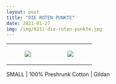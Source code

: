 ```yaml
---
layout: post
title: "DIE ROTEN PUNKTE"
date: 2021-01-27
img: /img/0211-die-roten-punkte.jpg
---
```




<table style="width:100%;"><tr><td style="vertical-align:top;">
      <figure class="tmblr-full" data-orig-height="2048" data-orig-width="1365" data-orig-src="https://concertshirts.netlify.app/shirts/0211/0211-01.jpg"><img src="https://64.media.tumblr.com/4f6c22ff03c982db3bb102e79b72d2a1/52ac1b46ddc14b4c-3e/s540x810/1cb2360011e0712c52815d4b4fad19b64c5265c1.jpg" data-orig-height="2048" data-orig-width="1365" data-orig-src="https://concertshirts.netlify.app/shirts/0211/0211-01.jpg"/></figure></td>
    <td style="vertical-align:top;">
      <figure class="tmblr-full" data-orig-height="2048" data-orig-width="1365" data-orig-src="https://concertshirts.netlify.app/shirts/0211/0211-02.jpg"><img src="https://64.media.tumblr.com/8bee5f3589fe7c4510c173b4b25e7578/52ac1b46ddc14b4c-15/s540x810/9deb8244e8bde091a560bb38705453f22b9a008b.jpg" data-orig-height="2048" data-orig-width="1365" data-orig-src="https://concertshirts.netlify.app/shirts/0211/0211-02.jpg"/></figure></td>
  </tr></table><p>
  SMALL | 100% Preshrunk Cotton | Gildan
</p>
